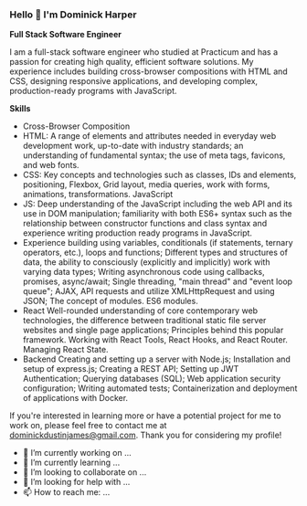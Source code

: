 ### Hello 👋 I'm Dominick Harper

**Full Stack Software Engineer**

I am a full-stack software engineer who studied at Practicum and has a passion for creating high quality, efficient software solutions. My experience includes building cross-browser compositions with HTML and CSS, designing responsive applications, and developing complex, production-ready programs with JavaScript.

**Skills**
- Cross-Browser Composition
- HTML: A range of elements and attributes needed in everyday web development work, up-to-date with industry standards; an understanding of fundamental syntax; the use of meta tags, favicons, and web fonts.
- CSS: Key concepts and technologies such as classes, IDs and elements, positioning, Flexbox, Grid layout, media queries, work with forms, animations, transformations.
JavaScript
- JS: Deep understanding of the JavaScript including the web API and its use in DOM manipulation; familiarity with both ES6+ syntax such as the relationship between constructor functions and class syntax and experience writing production ready programs in JavaScript.
- Experience building using variables, conditionals (if statements, ternary operators, etc.), loops and functions;
Different types and structures of data, the ability to consciously (explicitly and implicitly) work with varying data types;
Writing asynchronous code using callbacks, promises, async/await;
Single threading, "main thread" and "event loop queue";
AJAX, API requests and utilize XMLHttpRequest and using JSON;
The concept of modules. ES6 modules.
- React
Well-rounded understanding of core contemporary web technologies, the difference between traditional static file server websites and single page applications;
Principles behind this popular framework. Working with React Tools, React Hooks, and React Router. Managing React State.
- Backend
Creating and setting up a server with Node.js;
Installation and setup of express.js;
Creating a REST API;
Setting up JWT Authentication;
Querying databases (SQL);
Web application security configuration;
Writing automated tests;
Containerization and deployment of applications with Docker.

If you're interested in learning more or have a potential project for me to work on, please feel free to contact me at dominickdustinjames@gmail.com. Thank you for considering my profile!


- 🔭 I’m currently working on ...
- 🌱 I’m currently learning ...
- 👯 I’m looking to collaborate on ...
- 🤔 I’m looking for help with ...
- 📫 How to reach me: ...

